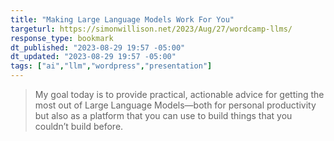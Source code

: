```yaml
---
title: "Making Large Language Models Work For You"
targeturl: https://simonwillison.net/2023/Aug/27/wordcamp-llms/ 
response_type: bookmark
dt_published: "2023-08-29 19:57 -05:00"
dt_updated: "2023-08-29 19:57 -05:00"
tags: ["ai","llm","wordpress","presentation"]
---
```


> My goal today is to provide practical, actionable advice for getting the most out of Large Language Models—both for personal productivity but also as a platform that you can use to build things that you couldn’t build before.
